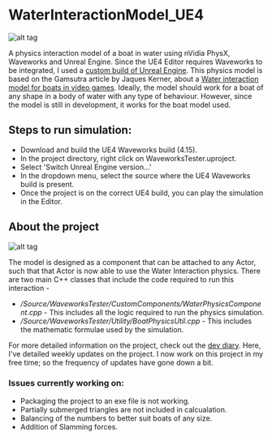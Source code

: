 # WaterInteractionModel_UE4

![alt tag](Screens/WaterInteractionModelScreen.png)

A physics interaction model of a boat in water using nVidia PhysX, Waveworks and Unreal Engine. Since the UE4 Editor requires Waveworks to be integrated, I used a [custom build of Unreal Engine](https://github.com/NvPhysX/UnrealEngine/tree/WaveWorks).
This physics model is based on the Gamsutra article by Jaques Kerner, about a [Water interaction model for boats in video games](https://www.gamasutra.com/view/news/237528/Water_interaction_model_for_boats_in_video_games.php).
Ideally, the model should work for a boat of any shape in a body of water with any type of behaviour. However, since the model is still in development, it works for the boat model used.

## Steps to run simulation:
- Download and build the UE4 Waveworks build (4.15).
- In the project directory, right click on WaveworksTester.uproject.
- Select 'Switch Unreal Engine version...'
- In the dropdown menu, select the source where the UE4 Waveworks build is present.
- Once the project is on the correct UE4 build, you can play the simulation in the Editor.

## About the project

![alt tag](Screens/WaterInteractionLatest.gif)

The model is designed as a component that can be attached to any Actor, such that that Actor is now able to use the Water Interaction physics.
There are two main C++ classes that include the code required to run this interaction -
- <i>/Source/WaveworksTester/CustomComponents/WaterPhysicsComponent.cpp</i> - This includes all the logic required to run the physics simulation.
- <i>/Source/WaveworksTester/Utility/BoatPhysicsUtil.cpp</i> - This includes the mathematic formulae used by the simulation.

For more detailed information on the project, check out the [dev diary](https://gnandagames.wordpress.com/blog/). Here, I've detailed weekly updates on the project. I now work on this project in my free time; so the frequency of updates have gone down a bit.

### Issues currently working on:
  - Packaging the project to an exe file is not working.
  - Partially submerged triangles are not included in calcualation.
  - Balancing of the numbers to better suit boats of any size.
  - Addition of Slamming forces.
